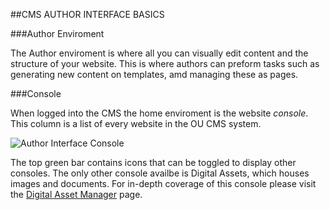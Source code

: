 ##CMS AUTHOR INTERFACE BASICS

###Author Enviroment

The Author enviroment is where all you can visually edit content and the structure of your website. This is where authors can preform tasks such as generating new content on templates, amd managing these as pages. 

###Console

When logged into the CMS the home enviroment is the website *console*. This column is a list of every website in the OU CMS system. 

![Author Interface Console](images/screenshots/02_01_interface.png "The console is used to find websites and pages quickly")

The top green bar contains icons that can be toggled to display other consoles. The only other console availbe is Digital Assets, which houses images and documents. For in-depth coverage of this console please visit the [Digital Asset Manager](http://ou.edu/digital-asset-manager) page. 



